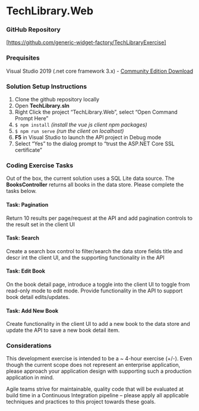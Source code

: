 # TechLibrary.Web


### GitHub Repository 
[https://github.com/generic-widget-factory/TechLibraryExercise] 

### Prequisites
Visual Studio 2019 (.net core framework 3.x) - [Community Edition Download](https://visualstudio.microsoft.com/downloads/) 


### Solution Setup Instructions 
1. Clone the github repository locally 
2. Open **TechLibrary.sln**
3. Right Click the project “TechLibrary.Web”, select “Open Command Prompt Here” 
4. `$ npm install`   *(install the vue js client npm packages)* 
5. `$ npm run serve` *(run the client on localhost)*
6. **F5** in Visual Studio to launch the API project in Debug mode 
7. Select “Yes” to the dialog prompt to “trust the ASP.NET Core SSL certificate” 


### Coding Exercise Tasks 
Out of the box, the current solution uses a SQL Lite data source. The **BooksController** returns all books in the data store. Please complete the tasks below. 

#### Task: Pagination 
Return 10 results per page/request at the API and add pagination controls to the result set in the client UI 

#### Task: Search  
Create a search box control to filter/search the data store fields title and descr int the client UI, and the supporting functionality in the API 

#### Task: Edit Book 
On the book detail page, introduce a toggle into the client UI to toggle from read-only mode to edit mode.  Provide functionality in the API to support book detail edits/updates. 

#### Task: Add New Book 
Create functionality in the client UI to add a new book to the data store and update the API to save a new book detail item. 

### Considerations
This development exercise is intended to be a ~ 4-hour exercise (+/-).  Even though the current scope does not represent an enterprise application, please approach your application design with supporting such a production application in mind. 


Agile teams strive for maintainable, quality code that will be evaluated at build time in a Continuous Integration pipeline – please apply all applicable techniques and practices to this project towards these goals. 

